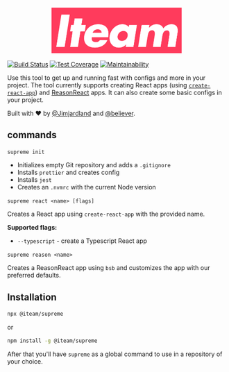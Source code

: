 <div align="center">
  <p>
    <img alt="Iteam Supreme" src="docs/iteam-supreme.png" width="300" />
  </p>
</div>

[![Build Status](https://travis-ci.com/Iteam1337/supreme.svg?branch=master)](https://travis-ci.com/Iteam1337/supreme) [![Test Coverage](https://api.codeclimate.com/v1/badges/f43b4db75e264464c6d1/test_coverage)](https://codeclimate.com/github/Iteam1337/supreme/test_coverage) [![Maintainability](https://api.codeclimate.com/v1/badges/f43b4db75e264464c6d1/maintainability)](https://codeclimate.com/github/Iteam1337/supreme/maintainability)

Use this tool to get up and running fast with configs and more in your project.
The tool currently supports creating React apps (using [`create-react-app`](https://facebook.github.io/create-react-app)) and [ReasonReact](https://reasonml.github.io/reason-react/) apps. It can also create some basic configs in your project.

Built with ❤️ by [@Jimjardland](https://github.com/Jimjardland) and [@believer](https://github.com/believer).

## commands

`supreme init`

- Initializes empty Git repository and adds a `.gitignore`
- Installs `prettier` and creates config
- Installs `jest`
- Creates an `.nvmrc` with the current Node version

`supreme react <name> [flags]`

Creates a React app using `create-react-app` with the provided name.

**Supported flags:**

- `--typescript` - create a Typescript React app

`supreme reason <name>`

Creates a ReasonReact app using `bsb` and customizes the app with our preferred
defaults.

## Installation

```bash
npx @iteam/supreme
```

or

```bash
npm install -g @iteam/supreme
```

After that you'll have `supreme` as a global command to use in a repository of your choice.
